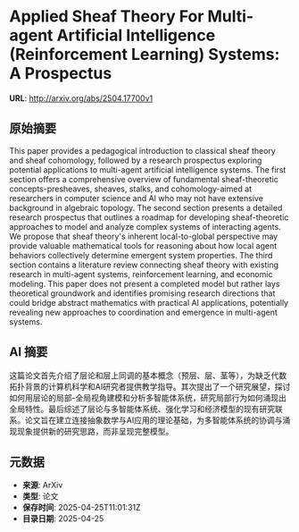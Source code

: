 # Applied Sheaf Theory For Multi-agent Artificial Intelligence (Reinforcement Learning) Systems: A Prospectus

**URL**: http://arxiv.org/abs/2504.17700v1

## 原始摘要

This paper provides a pedagogical introduction to classical sheaf theory and
sheaf cohomology, followed by a research prospectus exploring potential
applications to multi-agent artificial intelligence systems. The first section
offers a comprehensive overview of fundamental sheaf-theoretic
concepts-presheaves, sheaves, stalks, and cohomology-aimed at researchers in
computer science and AI who may not have extensive background in algebraic
topology. The second section presents a detailed research prospectus that
outlines a roadmap for developing sheaf-theoretic approaches to model and
analyze complex systems of interacting agents. We propose that sheaf theory's
inherent local-to-global perspective may provide valuable mathematical tools
for reasoning about how local agent behaviors collectively determine emergent
system properties. The third section contains a literature review connecting
sheaf theory with existing research in multi-agent systems, reinforcement
learning, and economic modeling. This paper does not present a completed model
but rather lays theoretical groundwork and identifies promising research
directions that could bridge abstract mathematics with practical AI
applications, potentially revealing new approaches to coordination and
emergence in multi-agent systems.


## AI 摘要

这篇论文首先介绍了层论和层上同调的基本概念（预层、层、茎等），为缺乏代数拓扑背景的计算机科学和AI研究者提供教学指导。其次提出了一个研究展望，探讨如何用层论的局部-全局视角建模和分析多智能体系统，研究局部行为如何涌现出全局特性。最后综述了层论与多智能体系统、强化学习和经济模型的现有研究联系。论文旨在建立连接抽象数学与AI应用的理论基础，为多智能体系统的协调与涌现现象提供新的研究思路，而非呈现完整模型。

## 元数据

- **来源**: ArXiv
- **类型**: 论文
- **保存时间**: 2025-04-25T11:01:31Z
- **目录日期**: 2025-04-25
